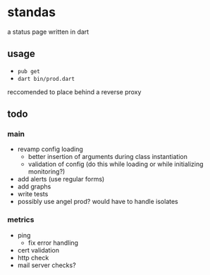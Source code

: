 # standas

a status page written in dart

## usage

* `pub get`
* `dart bin/prod.dart`

reccomended to place behind a reverse proxy

## todo

### main

* revamp config loading
  * better insertion of arguments during class instantiation
  * validation of config (do this while loading or while initializing monitoring?)
* add alerts (use regular forms)
* add graphs
* write tests
* possibly use angel prod? would have to handle isolates

### metrics

* ping
  * fix error handling
* cert validation
* http check
* mail server checks?